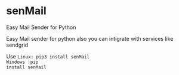 # senMail
Easy Mail Sender for Python


Easy Mail sender for python also <bold>you can intigrate with services like sendgrid</bold> 


Use
<code>Linux: pip3 install senMail</code>
<br>
<code>Windows :pip install senMail</code>
